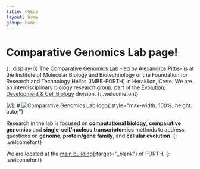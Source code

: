 ```yaml
---
title: CGLab
layout: home
group: home
---
```


# Comparative Genomics Lab page! <br>
{: .display-6}
The [Comparative Genomics Lab](https://www.imbb.forth.gr/en/research-en/item/7417-alexandros-pittis) -led by Alexandros Pittis- is at the Institute of Molecular Biology and Biotechnology of the Foundation for Research and Technology Hellas (IMBB-FORTH) in Heraklion, Crete. We are an interdisciplinary biology research group, part of the [Evolution, Development & Cell Biology](https://www.imbb.forth.gr/en/research-en/evolution-development-cell-biology) division.
{: .welcomefont}

[//]: # ![Comparative Genomics Lab logo](static/img/logo/jf_retreat_logo.svg){:style="max-width: 100%; height: auto;"}

Research in the lab is focused on **computational biology**, **comparative genomics** and **single-cell/nucleus transcriptomics** methods to address questions on **genome**, **protein/gene family**, and **cellular evolution**.
{: .welcomefont}

We are located at the [main building](https://maps.app.goo.gl/8AmNF7YQPdxtm8mK7){:target="_blank"} of FORTH.
{: .welcomefont}
